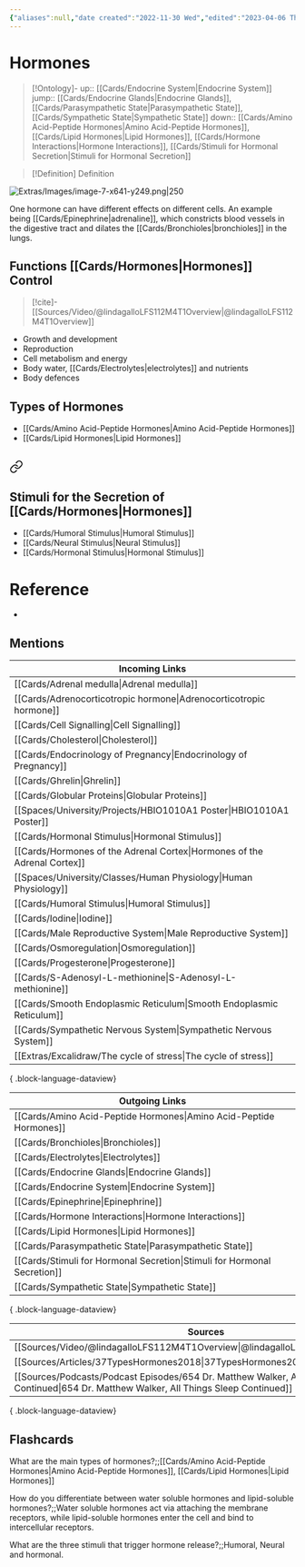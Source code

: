 ```yaml
---
{"aliases":null,"date created":"2022-11-30 Wed","edited":"2023-04-06 Thu","dg-publish":true,"tags":["Uni/LFS112","flashcards/LFS112"],"cssclasses":["recolor-images"],"permalink":"/cards/hormones/","dgPassFrontmatter":true}
---
```


# Hormones

> [!Ontology]-
> up:: [[Cards/Endocrine System\|Endocrine System]]
> jump:: [[Cards/Endocrine Glands\|Endocrine Glands]], [[Cards/Parasympathetic State\|Parasympathetic State]], [[Cards/Sympathetic State\|Sympathetic State]]
> down:: [[Cards/Amino Acid-Peptide Hormones\|Amino Acid-Peptide Hormones]], [[Cards/Lipid Hormones\|Lipid Hormones]], [[Cards/Hormone Interactions\|Hormone Interactions]], [[Cards/Stimuli for Hormonal Secretion\|Stimuli for Hormonal Secretion]]

> [!Definition] Definition

![Extras/Images/image-7-x641-y249.png|250](/img/user/Extras/Images/image-7-x641-y249.png)

One hormone can have different effects on different cells. An example being [[Cards/Epinephrine\|adrenaline]], which constricts blood vessels in the digestive tract and dilates the [[Cards/Bronchioles\|bronchioles]] in the lungs.

## Functions [[Cards/Hormones\|Hormones]] Control

> [!cite]-
> [[Sources/Video/@lindagalloLFS112M4T1Overview\|@lindagalloLFS112M4T1Overview]]

- Growth and development
- Reproduction
- Cell metabolism and energy
- Body water, [[Cards/Electrolytes\|electrolytes]] and nutrients
- Body defences

## Types of Hormones

- [[Cards/Amino Acid-Peptide Hormones\|Amino Acid-Peptide Hormones]]
- [[Cards/Lipid Hormones\|Lipid Hormones]]

## 
<div class="transclusion internal-embed is-loaded"><a class="markdown-embed-link" href="/cards/stimuli-for-hormonal-secretion/#stimuli-for-the-secretion-of-hormones" aria-label="Open link"><svg xmlns="http://www.w3.org/2000/svg" width="24" height="24" viewBox="0 0 24 24" fill="none" stroke="currentColor" stroke-width="2" stroke-linecap="round" stroke-linejoin="round" class="svg-icon lucide-link"><path d="M10 13a5 5 0 0 0 7.54.54l3-3a5 5 0 0 0-7.07-7.07l-1.72 1.71"></path><path d="M14 11a5 5 0 0 0-7.54-.54l-3 3a5 5 0 0 0 7.07 7.07l1.71-1.71"></path></svg></a><div class="markdown-embed">



## Stimuli for the Secretion of [[Cards/Hormones\|Hormones]]

- [[Cards/Humoral Stimulus\|Humoral Stimulus]]
- [[Cards/Neural Stimulus\|Neural Stimulus]]
- [[Cards/Hormonal Stimulus\|Hormonal Stimulus]]


</div></div>


# Reference

- 

## Mentions

| Incoming Links                                                              |
| --------------------------------------------------------------------------- |
| [[Cards/Adrenal medulla\|Adrenal medulla]]                               |
| [[Cards/Adrenocorticotropic hormone\|Adrenocorticotropic hormone]]       |
| [[Cards/Cell Signalling\|Cell Signalling]]                               |
| [[Cards/Cholesterol\|Cholesterol]]                                       |
| [[Cards/Endocrinology of Pregnancy\|Endocrinology of Pregnancy]]         |
| [[Cards/Ghrelin\|Ghrelin]]                                               |
| [[Cards/Globular Proteins\|Globular Proteins]]                           |
| [[Spaces/University/Projects/HBIO1010A1 Poster\|HBIO1010A1 Poster]]      |
| [[Cards/Hormonal Stimulus\|Hormonal Stimulus]]                           |
| [[Cards/Hormones of the Adrenal Cortex\|Hormones of the Adrenal Cortex]] |
| [[Spaces/University/Classes/Human Physiology\|Human Physiology]]         |
| [[Cards/Humoral Stimulus\|Humoral Stimulus]]                             |
| [[Cards/Iodine\|Iodine]]                                                 |
| [[Cards/Male Reproductive System\|Male Reproductive System]]             |
| [[Cards/Osmoregulation\|Osmoregulation]]                                 |
| [[Cards/Progesterone\|Progesterone]]                                     |
| [[Cards/S-Adenosyl-L-methionine\|S-Adenosyl-L-methionine]]               |
| [[Cards/Smooth Endoplasmic Reticulum\|Smooth Endoplasmic Reticulum]]     |
| [[Cards/Sympathetic Nervous System\|Sympathetic Nervous System]]         |
| [[Extras/Excalidraw/The cycle of stress\|The cycle of stress]]           |

{ .block-language-dataview}

| Outgoing Links                                                              |
| --------------------------------------------------------------------------- |
| [[Cards/Amino Acid-Peptide Hormones\|Amino Acid-Peptide Hormones]]       |
| [[Cards/Bronchioles\|Bronchioles]]                                       |
| [[Cards/Electrolytes\|Electrolytes]]                                     |
| [[Cards/Endocrine Glands\|Endocrine Glands]]                             |
| [[Cards/Endocrine System\|Endocrine System]]                             |
| [[Cards/Epinephrine\|Epinephrine]]                                       |
| [[Cards/Hormone Interactions\|Hormone Interactions]]                     |
| [[Cards/Lipid Hormones\|Lipid Hormones]]                                 |
| [[Cards/Parasympathetic State\|Parasympathetic State]]                   |
| [[Cards/Stimuli for Hormonal Secretion\|Stimuli for Hormonal Secretion]] |
| [[Cards/Sympathetic State\|Sympathetic State]]                           |

{ .block-language-dataview}

| Sources                                                                                                                                         |
| ----------------------------------------------------------------------------------------------------------------------------------------------- |
| [[Sources/Video/@lindagalloLFS112M4T1Overview\|@lindagalloLFS112M4T1Overview]]                                                               |
| [[Sources/Articles/37TypesHormones2018\|37TypesHormones2018]]                                                                                |
| [[Sources/Podcasts/Podcast Episodes/654 Dr. Matthew Walker, All Things Sleep Continued\|654 Dr. Matthew Walker, All Things Sleep Continued]] |

{ .block-language-dataview}

## Flashcards

What are the main types of hormones?;;[[Cards/Amino Acid-Peptide Hormones\|Amino Acid-Peptide Hormones]], [[Cards/Lipid Hormones\|Lipid Hormones]]
<!--SR:!2024-09-29,27,170-->

How do you differentiate between water soluble hormones and lipid-soluble hormones?;;Water soluble hormones act via attaching the membrane receptors, while lipid-soluble hormones enter the cell and bind to intercellular receptors.
<!--SR:!2024-09-27,25,170-->

What are the three stimuli that trigger hormone release?;;Humoral, Neural and hormonal.
<!--SR:!2024-09-10,8,150-->
